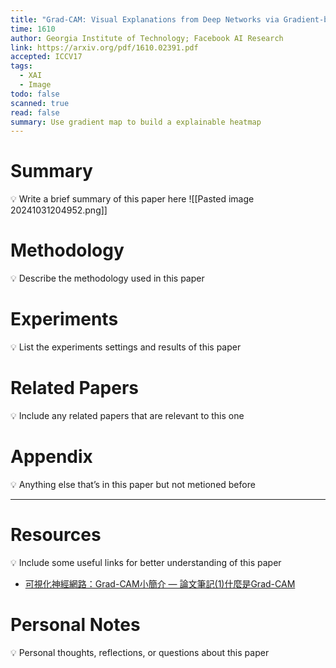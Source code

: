 ```yaml
---
title: "Grad-CAM: Visual Explanations from Deep Networks via Gradient-based Localization"
time: 1610
author: Georgia Institute of Technology; Facebook AI Research
link: https://arxiv.org/pdf/1610.02391.pdf
accepted: ICCV17
tags:
  - XAI
  - Image
todo: false
scanned: true
read: false
summary: Use gradient map to build a explainable heatmap
---
```

# Summary
💡 Write a brief summary of this paper here
![[Pasted image 20241031204952.png]]
# Methodology
💡 Describe the methodology used in this paper

# Experiments
💡 List the experiments settings and results of this paper

# Related Papers
💡 Include any related papers that are relevant to this one

# Appendix
💡 Anything else that’s in this paper but not metioned before

---
# Resources
💡 Include some useful links for better understanding of this paper
- [可視化神經網路：Grad-CAM小簡介 — 論文筆記(1)什麼是Grad-CAM](https://martin12345m.medium.com/%E5%8F%AF%E8%A6%96%E5%8C%96%E7%A5%9E%E7%B6%93%E7%B6%B2%E8%B7%AF-grad-cam%E5%B0%8F%E7%B0%A1%E4%BB%8B-%E8%AB%96%E6%96%87%E7%AD%86%E8%A8%98-1-%E4%BB%80%E9%BA%BC%E6%98%AFgrad-cam-ee187d88e380)

# Personal Notes
💡 Personal thoughts, reflections, or questions about this paper